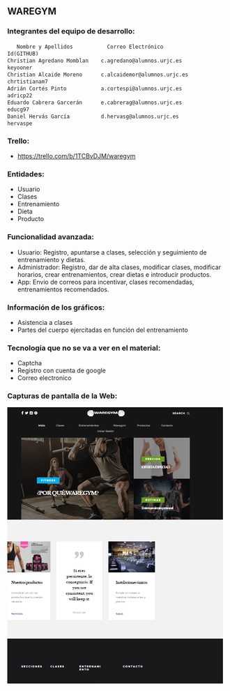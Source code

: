 ## WAREGYM
### Integrantes del equipo de desarrollo:
       Nombre y Apellidos           Correo Electrónico               Id(GITHUB)
    Christian Agredano Momblan    c.agredano@alumnos.urjc.es         keyooner
    Christian Alcaide Moreno      c.alcaidemor@alumnos.urjc.es       chrtistianam7
    Adrián Cortés Pinto           a.cortespi@alumnos.urjc.es         adricp22
    Eduardo Cabrera Garcerán      e.cabrerag@alumnos.urjc.es         educg97
    Daniel Hervás García          d.hervasg@alumnos.urjc.es          hervaspe
 
### Trello: 
- https://trello.com/b/1TCBvDJM/waregym
 
### Entidades: 
- Usuario  
- Clases  
- Entrenamiento  
- Dieta
- Producto
 
### Funcionalidad avanzada:
- Usuario: Registro, apuntarse a clases, selección y seguimiento de entrenamiento y dietas.
- Administrador: Registro, dar de alta clases, modificar clases, modificar horarios, crear entrenamientos, crear dietas e introducir productos.
- App: Envio de correos para incentivar, clases recomendadas, entrenamientos recomendados.

### Información de los gráficos:
- Asistencia a clases
- Partes del cuerpo ejercitadas en función del entrenamiento

### Tecnología que no se va a ver en el material:
- Captcha
- Registro con cuenta de google
- Correo electronico

### Capturas de pantalla de la Web:
![Se muestra diferente información de interés para el usuario](inicio.png "Página principal")
